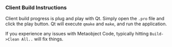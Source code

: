 ### Client Build Instructions

Client build progress is plug and play with Qt. Simply open the `.pro` file and click the play button. Qt will execute `qmake` and `make`, and run the application. 

If you experience any issues with Metaobject Code, typically hitting `Build->Clean All..` will fix things. 

